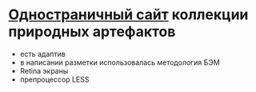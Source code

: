 # [Одностраничный сайт](https://wersu.github.io/F-B/) коллекции природных артефактов
- есть адаптив
- в написании разметки использовалась методология БЭМ
- Retina экраны
- препроцессор LESS
